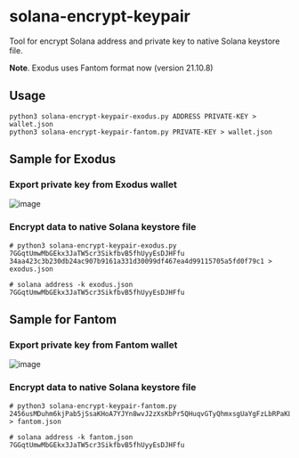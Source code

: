 # solana-encrypt-keypair

Tool for encrypt Solana address and private key to native Solana keystore file.

**Note**. Exodus uses Fantom format now (version 21.10.8)

## Usage
```
python3 solana-encrypt-keypair-exodus.py ADDRESS PRIVATE-KEY > wallet.json
python3 solana-encrypt-keypair-fantom.py PRIVATE-KEY > wallet.json
```
## Sample for Exodus

### Export private key from Exodus wallet
![image](https://user-images.githubusercontent.com/71597545/116482821-985d3600-a88e-11eb-9c06-b6ee9750c9ac.png)

### Encrypt data to native Solana keystore file
```
# python3 solana-encrypt-keypair-exodus.py 7GGqtUmwMbGEkx3JaTW5cr3SikfbvB5fhUyyEsDJHFfu 34aa423c3b230db24ac907b9161a331d30099df467ea4d99115705a5fd0f79c1 > exodus.json

# solana address -k exodus.json 
7GGqtUmwMbGEkx3JaTW5cr3SikfbvB5fhUyyEsDJHFfu
```

## Sample for Fantom

### Export private key from Fantom wallet
![image](https://user-images.githubusercontent.com/71597545/120826373-6b760000-c56b-11eb-8ffb-01b1d5e06824.png)


### Encrypt data to native Solana keystore file
```
# python3 solana-encrypt-keypair-fantom.py 2456usMDuhm6kjPab5jSsaKHoA7YJYn8wvJ2zXsKbPr5QHuqvGTyQhmxsgUaYgFzLbRPaKLVzXkAnBoNZneLVxd5 > fantom.json

# solana address -k fantom.json 
7GGqtUmwMbGEkx3JaTW5cr3SikfbvB5fhUyyEsDJHFfu

```
